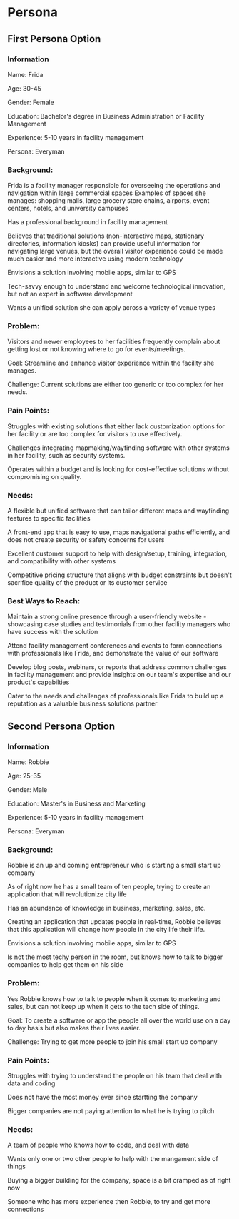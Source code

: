 # Persona

## First Persona Option

### Information
Name: Frida

Age: 30-45

Gender: Female

Education: Bachelor's degree in Business Administration or Facility Management

Experience: 5-10 years in facility management

Persona: Everyman

### Background:
Frida is a facility manager responsible for overseeing the operations and navigation within large commercial spaces
Examples of spaces she manages: shopping malls, large grocery store chains, airports, event centers, hotels, and university campuses

Has a professional background in facility management

Believes that traditional solutions (non-interactive maps, stationary directories, information kiosks) can provide useful information for navigating large venues, but the overall visitor experience could be made much easier and more interactive using modern technology

Envisions a solution involving mobile apps, similar to GPS

Tech-savvy enough to understand and welcome technological innovation, but not an expert in software development

Wants a unified solution she can apply across a variety of venue types

### Problem: 
Visitors and newer employees to her facilities frequently complain about getting lost or not knowing where to go for events/meetings.

Goal: Streamline and enhance visitor experience within the facility she manages.

Challenge: Current solutions are either too generic or too complex for her needs.

### Pain Points:
Struggles with existing solutions that either lack customization options for her facility or are too complex for visitors to use effectively.

Challenges integrating mapmaking/wayfinding software with other systems in her facility, such as security systems.

Operates within a budget and is looking for cost-effective solutions without compromising on quality.

### Needs:
A flexible but unified software that can tailor different maps and wayfinding features to specific facilities

A front-end app that is easy to use, maps navigational paths efficiently, and does not create security or safety concerns for users

Excellent customer support to help with design/setup, training, integration, and compatibility with other systems

Competitive pricing structure that aligns with budget constraints but doesn't sacrifice quality of the product or its customer service

### Best Ways to Reach:
Maintain a strong online presence through a user-friendly website - showcasing case studies and testimonials from other facility managers who have success with the solution

Attend facility management conferences and events to form connections with professionals like Frida, and demonstrate the value of our software

Develop blog posts, webinars, or reports that address common challenges in facility management and provide insights on our team's expertise and our product's capabilties

Cater to the needs and challenges of professionals like Frida to build up a reputation as a valuable business solutions partner

## Second Persona Option

### Information
Name: Robbie

Age: 25-35

Gender: Male

Education: Master's in Business and Marketing

Experience: 5-10 years in facility management

Persona: Everyman

### Background:
Robbie is an up and coming entrepreneur who is starting a small start up company

As of right now he has a small team of ten people, trying to create an application that will revolutionize city life

Has an abundance of knowledge in business, marketing, sales, etc.

Creating an application that updates people in real-time, Robbie believes that this application will change how people in the city life their life.

Envisions a solution involving mobile apps, similar to GPS

Is not the most techy person in the room, but knows how to talk to bigger companies to help get them on his side


### Problem: 
Yes Robbie knows how to talk to people when it comes to marketing and sales, but can not keep up when it gets to the tech side of things.

Goal: To create a software or app the people all over the world use on a day to day basis but also makes their lives easier.

Challenge: Trying to get more people to join his small start up company

### Pain Points:
Struggles with trying to understand the people on his team that deal with data and coding

Does not have the most money ever since startting the company

Bigger companies are not paying attention to what he is trying to pitch

### Needs:
A team of people who knows how to code, and deal with data

Wants only one or two other people to help with the mangament side of things

Buying a bigger building for the company, space is a bit cramped as of right now

Someone who has more experience then Robbie, to try and get more connections